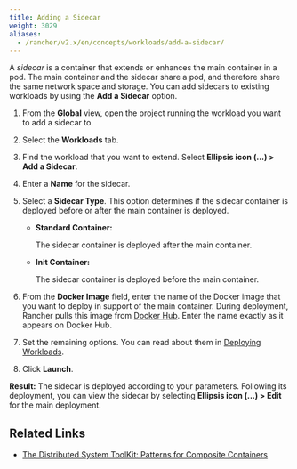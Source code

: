 ```yaml
---
title: Adding a Sidecar
weight: 3029
aliases:
  - /rancher/v2.x/en/concepts/workloads/add-a-sidecar/
---
```

A _sidecar_ is a container that extends or enhances the main container in a pod. The main container and the sidecar share a pod, and therefore share the same network space and storage. You can add sidecars to existing workloads by using the **Add a Sidecar** option.

1. From the **Global** view, open the project running the workload you want to add a sidecar to.

1. Select the **Workloads** tab.

1. Find the workload that you want to extend. Select **Ellipsis icon (...) > Add a Sidecar**.

1. Enter a **Name** for the sidecar.

1. Select a **Sidecar Type**. This option determines if the sidecar container is deployed before or after the main container is deployed.

    - **Standard Container:**

        The sidecar container is deployed after the main container.

    - **Init Container:**

        The sidecar container is deployed before the main container.

1. From the **Docker Image** field, enter the name of the Docker image that you want to deploy in support of the main container. During deployment, Rancher pulls this image from [Docker Hub](https://hub.docker.com/explore/). Enter the name exactly as it appears on Docker Hub.

1. Set the remaining options. You can read about them in [Deploying Workloads](../deploy-workloads).

1. Click **Launch**.

**Result:** The sidecar is deployed according to your parameters. Following its deployment, you can view the sidecar by selecting **Ellipsis icon (...) > Edit** for the main deployment.

## Related Links

- [The Distributed System ToolKit: Patterns for Composite Containers](https://kubernetes.io/blog/2015/06/the-distributed-system-toolkit-patterns/)
